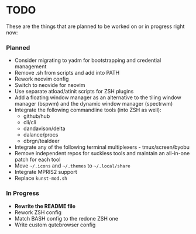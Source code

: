 # TODO

These are the things that are planned to be worked on or in progress right now:

### Planned

 * Consider migrating to yadm for bootstrapping and credential management
 * Remove .sh from scripts and add into PATH
 * Rework neovim config
 * Switch to neovide for neovim
 * Use separate atload/atinit scripts for ZSH plugins
 * Add a floating window manager as an alternative to the tiling window manager (bspwm) and the dynamic window manager (spectrwm)
 * Integrate the following commandline tools (into ZSH as well):
    * github/hub
    * cli/cli
    * dandavison/delta
    * dalance/procs
    * dbrgn/tealdeer
 * Integrate any of the following terminal multiplexers - tmux/screen/byobu
 * Remove independent repos for suckless tools and maintain an all-in-one patch for each tool
 * Move `~/.icons` and `~/.themes` to `~/.local/share`
 * Integrate MPRIS2 support
 * Replace `kunst-mod.sh`

### In Progress

 * **Rewrite the README file**
 * Rework ZSH config
 * Match BASH config to the redone ZSH one
 * Write custom qutebrowser config
